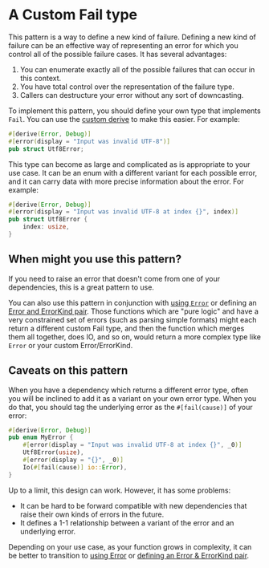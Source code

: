 # A Custom Fail type

This pattern is a way to define a new kind of failure. Defining a new kind of
failure can be an effective way of representing an error for which you control
all of the possible failure cases. It has several advantages:

1. You can enumerate exactly all of the possible failures that can occur in
this context.
2. You have total control over the representation of the failure type.
3. Callers can destructure your error without any sort of downcasting.

To implement this pattern, you should define your own type that implements
`Fail`. You can use the [custom derive][derive-fail] to make this easier. For
example:

```rust
#[derive(Error, Debug)]
#[error(display = "Input was invalid UTF-8")]
pub struct Utf8Error;
```

This type can become as large and complicated as is appropriate to your use
case. It can be an enum with a different variant for each possible error, and
it can carry data with more precise information about the error. For example:

```rust
#[derive(Error, Debug)]
#[error(display = "Input was invalid UTF-8 at index {}", index)]
pub struct Utf8Error {
    index: usize,
}
```

## When might you use this pattern?

If you need to raise an error that doesn't come from one of your dependencies,
this is a great pattern to use.

You can also use this pattern in conjunction with [using `Error`][use-error] or
defining an [Error and ErrorKind pair][error-errorkind]. Those functions which
are "pure logic" and have a very constrained set of errors (such as parsing
simple formats) might each return a different custom Fail type, and then the
function which merges them all together, does IO, and so on, would return a
more complex type like `Error` or your custom Error/ErrorKind.

## Caveats on this pattern

When you have a dependency which returns a different error type, often you will
be inclined to add it as a variant on your own error type. When you do that,
you should tag the underlying error as the `#[fail(cause)]` of your error:

```rust
#[derive(Error, Debug)]
pub enum MyError {
    #[error(display = "Input was invalid UTF-8 at index {}", _0)]
    Utf8Error(usize),
    #[error(display = "{}", _0)]
    Io(#[fail(cause)] io::Error),
}
```

Up to a limit, this design can work. However, it has some problems:

- It can be hard to be forward compatible with new dependencies that raise
  their own kinds of errors in the future.
- It defines a 1-1 relationship between a variant of the error and an
  underlying error.

Depending on your use case, as your function grows in complexity, it can be
better to transition to [using Error][use-error] or [defining an Error &
ErrorKind pair][error-errorkind].

[derive-fail]: ./derive-fail.html
[use-error]: ./use-error.html
[error-errorkind]: ./error-errorkind.html
